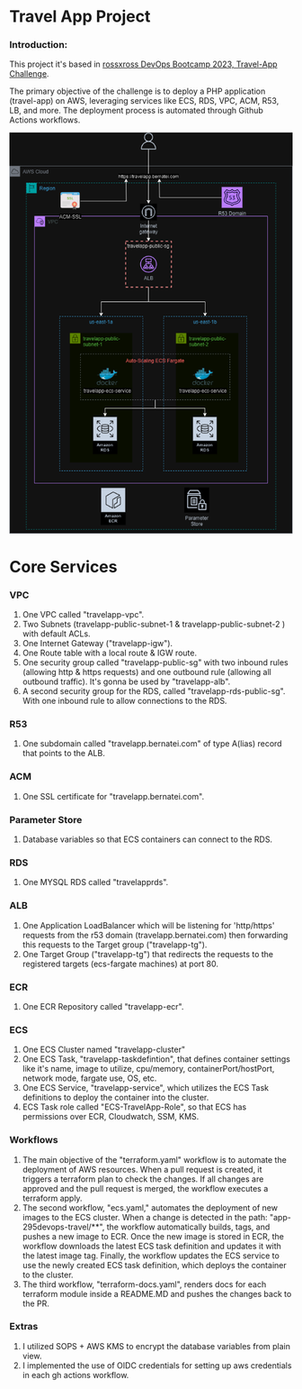 # Travel App Project

### Introduction:
This project it's based in [rossxross DevOps Bootcamp 2023, Travel-App Challenge](https://github.com/roxsross/bootcamp-devops-2023/tree/clase2-linux-bash/app-295devops-travel).
<p> The primary objective of the challenge is to deploy a PHP application (travel-app) on AWS, leveraging services like ECS, RDS, VPC, ACM, R53, LB, and more. The deployment process is automated through Github Actions workflows. </p>

![Architecture Diagram](./Diagrams/TravelApp.png)

# Core Services
### VPC
1. One VPC called "travelapp-vpc".
2. Two Subnets (travelapp-public-subnet-1
 & travelapp-public-subnet-2
) with default ACLs.
3. One Internet Gateway ("travelapp-igw").
4. One Route table with a local route & IGW route.
5. One security group called "travelapp-public-sg" with two inbound rules (allowing http & https requests) and one outbound rule (allowing all outbound traffic). It's gonna be used by "travelapp-alb".
6. A second security group for the RDS, called "travelapp-rds-public-sg". With one inbound rule to allow connections to the RDS.
### R53
1. One subdomain called "travelapp.bernatei.com" of type A(lias) record that points to the ALB.
### ACM
1. One SSL certificate for "travelapp.bernatei.com".
### Parameter Store
1. Database variables so that ECS containers can connect to the RDS.
### RDS
1. One MYSQL RDS called "travelapprds".
### ALB
1. One Application LoadBalancer which will be listening for 'http/https' requests from the r53 domain (travelapp.bernatei.com) then forwarding this requests to the Target group ("travelapp-tg").
2. One Target Group ("travelapp-tg") that redirects the requests to the registered targets (ecs-fargate machines) at port 80.
### ECR
1. One ECR Repository called "travelapp-ecr".
### ECS
1. One ECS Cluster named "travelapp-cluster"
2. One ECS Task, "travelapp-taskdefintion", that defines container settings like it's name, image to utilize, cpu/memory, containerPort/hostPort, network mode, fargate use, OS, etc.
3. One ECS Service, "travelapp-service", which utilizes the ECS Task definitions to deploy the container into the cluster.
4. ECS Task role called "ECS-TravelApp-Role", so that ECS has permissions over ECR, Cloudwatch, SSM, KMS.

### Workflows
1. The main objective of the "terraform.yaml" workflow is to automate the deployment of AWS resources. When a pull request is created, it triggers a terraform plan to check the changes. If all changes are approved and the pull request is merged, the workflow executes a terraform apply.
2. The second workflow, "ecs.yaml," automates the deployment of new images to the ECS cluster. When a change is detected in the path: "app-295devops-travel/**", the workflow automatically builds, tags, and pushes a new image to ECR. Once the new image is stored in ECR, the workflow downloads the latest ECS task definition and updates it with the latest image tag. Finally, the workflow updates the ECS service to use the newly created ECS task definition, which deploys the container to the cluster.
3. The third workflow, "terraform-docs.yaml", renders docs for each terraform module inside a README.MD and pushes the changes back to the PR.

### Extras
1. I utilized SOPS + AWS KMS to encrypt the database variables from plain view.
2. I implemented the use of OIDC credentials for setting up aws credentials in each gh actions workflow.